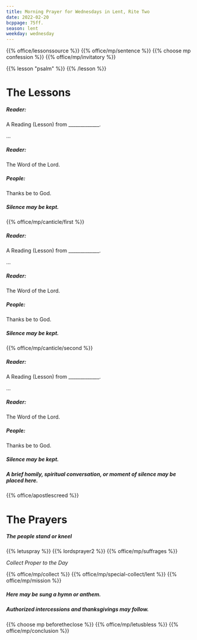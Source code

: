 ```yaml
---
title: Morning Prayer for Wednesdays in Lent, Rite Two
date: 2022-02-20
bcppage: 75ff.
season: lent
weekday: wednesday
---
```


{{% office/lessonssource %}}
{{% office/mp/sentence %}}
{{% choose mp confession %}}
{{% office/mp/invitatory  %}}

{{% lesson "psalm" %}}
{{% /lesson %}}

# The Lessons
##### Reader:
A Reading (Lesson) from _____________.

...

##### Reader:
The Word of the Lord.

##### **People:**
Thanks be to God.

##### Silence may be kept.

{{% office/mp/canticle/first %}}
##### Reader:
A Reading (Lesson) from _____________.

...

##### Reader:
The Word of the Lord.

##### **People:**
Thanks be to God.

##### Silence may be kept.

{{% office/mp/canticle/second %}}

##### Reader:
A Reading (Lesson) from _____________.

...

##### Reader:
The Word of the Lord.

##### **People:**
Thanks be to God.

##### Silence may be kept.

##### A brief homily, spiritual conversation, or moment of silence may be placed here.


{{% office/apostlescreed %}}

# The Prayers

##### The people stand or kneel
{{% letuspray %}}
{{% lordsprayer2 %}}
{{% office/mp/suffrages %}}

_Collect Proper to the Day_

{{% office/mp/collect %}}
{{% office/mp/special-collect/lent %}}
{{% office/mp/mission %}}

##### Here may be sung a hymn or anthem.

##### Authorized intercessions and thanksgivings may follow.

{{% choose mp beforetheclose %}}
{{% office/mp/letusbless %}}
{{% office/mp/conclusion %}}
